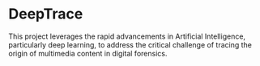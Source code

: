 # DeepTrace
 This project leverages the rapid advancements in Artificial Intelligence, particularly deep learning, to address the critical challenge of tracing the origin of multimedia content in digital forensics.
